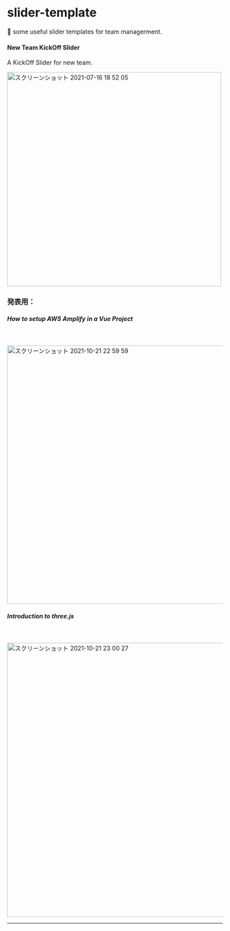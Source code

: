 # slider-template
🌟 some useful slider templates for team managerment.

#### New Team KickOff Slider
A KickOff Slider for new team.

<img width="500px" alt="スクリーンショット 2021-07-16 18 52 05" src="https://user-images.githubusercontent.com/23165804/125929223-f3f40dab-69af-4cd9-bb69-48ac1cfe429d.png">


### 発表用：
##### How to setup AWS Amplify in a Vue Project
<br>

[<img width="603" alt="スクリーンショット 2021-10-21 22 59 59" src="https://user-images.githubusercontent.com/23165804/138293251-19c5ef49-621e-48d0-aeaf-bbfd4982a8c2.png">](https://www2.slideshare.net/yuxiang21/how-to-setup-aws-amplify-in-a-vue-project)

##### Introduction to three.js
<br>

[<img width="640" alt="スクリーンショット 2021-10-21 23 00 27" src="https://user-images.githubusercontent.com/23165804/138293321-e317bb5d-d6d3-4fe0-aec9-48428ee59ade.png">](https://www2.slideshare.net/yuxiang21/introduction-to-threejs)


***



